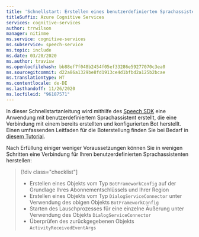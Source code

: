 ```yaml
---
title: 'Schnellstart: Erstellen eines benutzerdefinierten Sprachassistenten: Speech-Dienst'
titleSuffix: Azure Cognitive Services
services: cognitive-services
author: trrwilson
manager: nitinme
ms.service: cognitive-services
ms.subservice: speech-service
ms.topic: include
ms.date: 03/20/2020
ms.author: travisw
ms.openlocfilehash: bb88ef7f048b2454f05ef33286e59277070c3ea0
ms.sourcegitcommit: d22a86a1329be8fd1913ce4d1bfbd2a125b2bcae
ms.translationtype: HT
ms.contentlocale: de-DE
ms.lasthandoff: 11/26/2020
ms.locfileid: "96187571"
---
```

In dieser Schnellstartanleitung wird mithilfe des [Speech SDK](~/articles/cognitive-services/speech-service/speech-sdk.md) eine Anwendung mit benutzerdefiniertem Sprachassistent erstellt, die eine Verbindung mit einem bereits erstellten und konfigurierten Bot herstellt. Einen umfassenden Leitfaden für die Boterstellung finden Sie bei Bedarf in [diesem Tutorial](~/articles/cognitive-services/speech-service/tutorial-voice-enable-your-bot-speech-sdk.md).

Nach Erfüllung einiger weniger Voraussetzungen können Sie in wenigen Schritten eine Verbindung für Ihren benutzerdefinierten Sprachassistenten herstellen:
> [!div class="checklist"]
> * Erstellen eines Objekts vom Typ `BotFrameworkConfig` auf der Grundlage Ihres Abonnementschlüssels und Ihrer Region
> * Erstellen eines Objekts vom Typ `DialogServiceConnector` unter Verwendung des obigen Objekts `BotFrameworkConfig`
> * Starten des Lauschprozesses für eine einzelne Äußerung unter Verwendung des Objekts `DialogServiceConnector`
> * Überprüfen des zurückgegebenen Objekts `ActivityReceivedEventArgs`
